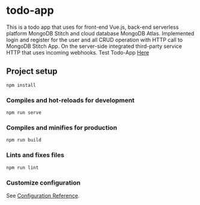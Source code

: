 # todo-app
This is a todo app that uses for front-end Vue.js, back-end serverless platform MongoDB Stitch and cloud database MongoDB Atlas. Implemented login and register for the user and all CRUD operation with HTTP call to MongoDB Stitch App. On the server-side integrated third-party service HTTP that uses incoming webhooks.
Test Todo-App [Here](https://todo-app-mongo-stitch.herokuapp.com/)

## Project setup
```
npm install
```

### Compiles and hot-reloads for development
```
npm run serve
```

### Compiles and minifies for production
```
npm run build
```

### Lints and fixes files
```
npm run lint
```

### Customize configuration
See [Configuration Reference](https://cli.vuejs.org/config/).
